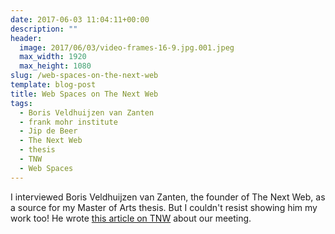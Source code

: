 ```yaml
---
date: 2017-06-03 11:04:11+00:00
description: ""
header:
  image: 2017/06/03/video-frames-16-9.jpg.001.jpeg
  max_width: 1920
  max_height: 1080
slug: /web-spaces-on-the-next-web
template: blog-post
title: Web Spaces on The Next Web
tags:
  - Boris Veldhuijzen van Zanten
  - frank mohr institute
  - Jip de Beer
  - The Next Web
  - thesis
  - TNW
  - Web Spaces
---
```


I interviewed Boris Veldhuijzen van Zanten, the founder of The Next Web, as a source for my Master of Arts thesis. But I couldn't resist showing him my work too! He wrote [this article on TNW](https://thenextweb.com/facebook/2017/05/30/artist-prints-unique-gold-sculptures-websites-use/) about our meeting.

